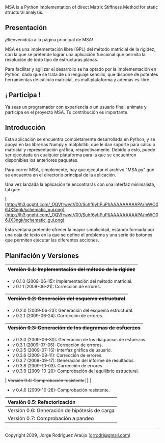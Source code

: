 MSA is a Python implementation of direct Matrix Stiffness Method for static structural analysis.

## Presentación ##

¡Bienvenido/a a la página principal de MSA!

MSA es una implementación libre (GPL) del método matricial de la rigidez, con la que se pretende lograr una aplicación funcional que permita la resolución de todo tipo de estructuras planas.

Para facilitar y agilizar el desarrollo se ha optado por la implementación en Python, dado que se trata de un lenguaje sencillo, que dispone de potentes herramientas de cálculo matricial, es multiplataforma y además es libre.

## ¡ Participa ! ##

Ya seas un programador con experiencia o un usuario final, anímate y participa en el proyecto MSA. Tu contribución es importante.

## Introducción ##

Esta aplicación se encuentra completamente desarrollada en Python, y se apoya en las librerías Numpy y matplotlib, que le dan soporte para cálculo matricial y representación gráfica, respectivamente. Debido a esto, puede ser ejecutada en cualquier plataforma para la que se encuentren disponibles los anteriores paquetes.

Para correr MSA, simplemente, hay que ejecutar el archivo "MSA.py" que se encuentra en el directorio principal de la aplicación.

Una vez lanzada la aplicación te encontrarás con una interfaz minimalista, tal que:

![http://lh3.ggpht.com/_OQVfrwwtV00/Suhf6yhPuPI/AAAAAAAAAPA/mWO06JX3ngk/schematic_gui.png](http://lh3.ggpht.com/_OQVfrwwtV00/Suhf6yhPuPI/AAAAAAAAAPA/mWO06JX3ngk/schematic_gui.png)

Esta ventana pretende ofrecer la mayor simplicidad, estando formada por una caja de texto en la que se define el problema y una serie de botones que permiten ejecutar las diferentes acciones.

## Planifación y Versiones ##

| ~~Versión 0.1: Implementación del método de la rigidez~~ |
|:---------------------------------------------------------|

  * v 0.1.0 (2009-06-15): Implementación del método matricial.
  * v 0.1.1 (2009-06-21): Corrección de errores.

| ~~Versión 0.2: Generación del esquema estructural~~ |
|:----------------------------------------------------|

  * v 0.2.0 (2009-06-23): Generación del esquema estructural.
  * v 0.2.1 (2009-06-24): Corrección de errores.

| ~~Versión 0.3: Generación de los diagramas de esfuerzos~~ |
|:----------------------------------------------------------|

  * v 0.3.0 (2009-06-30): Generación de los diagramas de esfuerzos.
  * v 0.3.1 (2009-07-06): Corrección de errores.
  * v 0.3.5 (2009-07-16): Interfaz gráfica de usuario.
  * v 0.3.6 (2009-08-11): Corrección de errores.
  * v 0.3.7 (2009-09-17): Generación del informe de resultados.
  * v 0.3.8 (2009-10-03): Corrección de errores.
  * v 0.3.9 (2009-10-20): Comprobación del equilibrio estructural.

| ~~Versión 0.4: Comprobación resistente~~|
|:|

  * v 0.4.0 (2009-10-28): Comprobación resistente.

| Versión 0.5: Refactorización |
|:-----------------------------|
| Versión 0.6: Generación de hipótesis de carga |
| Versión 0.7: Comprobación a pandeo |


---

Copyright 2009, Jorge Rodríguez Araújo (grrodri@gmail.com)